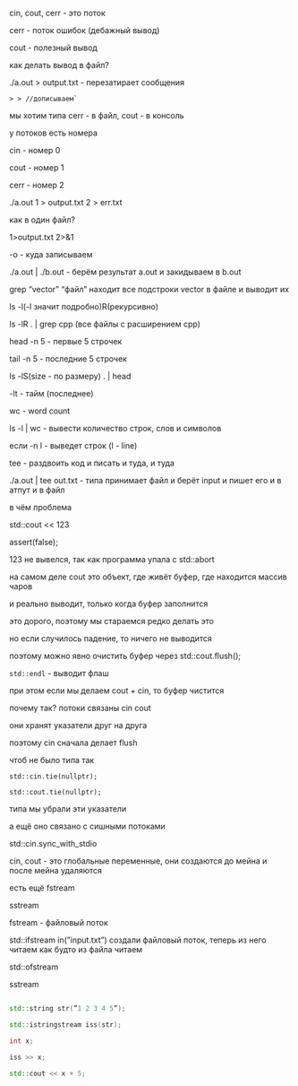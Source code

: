 cin, cout, cerr - это поток

cerr - поток ошибок (дебажный вывод)

cout - полезный вывод

как делать вывод в файл?

./a.out > output.txt - перезатирает сообщения
```
> > //дописываем`
```

мы хотим типа cerr - в файл, cout - в консоль

у потоков есть номера

cin - номер 0

cout - номер 1

cerr - номер 2

./a.out 1 > output.txt 2 > err.txt

как в один файл?

1>output.txt 2>&1

-o - куда записываем

./a.out | ./b.out - берём результат a.out и закидываем в b.out

grep “vector” “файл” находит все подстроки vector в файле и выводит их

ls -l(-l значит подробно)R(рекурсивно)

ls -lR . | grep cpp (все файлы с расширением cpp)

head -n 5 - первые 5 строчек

tail -n 5 - последние 5 строчек

ls -lS(size - по размеру) . | head

-lt - тайм (последнее)

wc - word count

ls -l | wc - вывести количество строк, слов и символов

если -n l - выведет строк (l - line)

tee - раздвоить код и писать и туда, и туда

./a.out | tee out.txt - типа принимает файл и берёт input и пишет его и в атпут и в файл

в чём проблема

std::cout << 123

assert(false);

123 не вывелся, так как программа упала с std::abort

на самом деле cout это объект, где живёт буфер, где находится массив чаров

и реально выводит, только когда буфер заполнится

это дорого, поэтому мы стараемся редко делать это

но если случилось падение, то ничего не выводится

поэтому можно явно очистить буфер через std::cout.flush();

`std::endl` - выводит флаш

при этом если мы делаем cout + cin, то буфер чистится

почему так? потоки связаны cin cout

они хранят указатели друг на друга

поэтому cin сначала делает flush

чтоб не было типа так

`std::cin.tie(nullptr);`

`std::cout.tie(nullptr);`

типа мы убрали эти указатели

а ещё оно связано с сишными потоками

std::cin.sync_with_stdio

cin, cout - это глобальные переменные, они создаются до мейна и после мейна удаляются

есть ещё fstream

sstream

fstream - файловый поток

std::ifstream in(”input.txt”) создали файловый поток, теперь из него читаем как будто из файла читаем

std::ofstream

sstream
```cpp

std::string str(”1 2 3 4 5”);

std::istringstream iss(str);

int x;

iss >> x;

std::cout << x + 5;
```